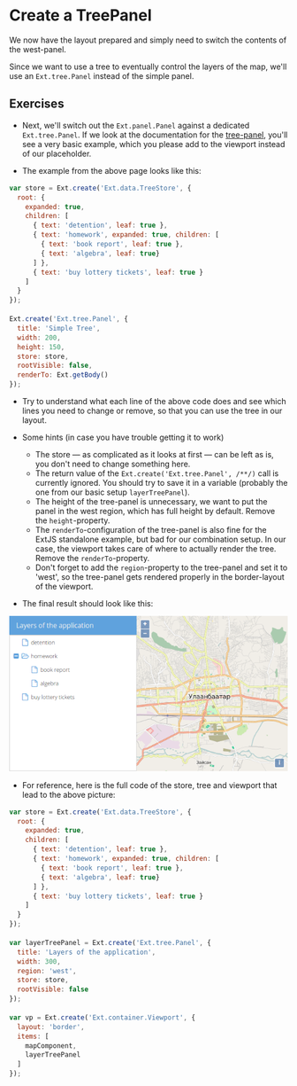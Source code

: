 # Create a TreePanel

We now have the layout prepared and simply need to switch the contents of the west-panel.

Since we want to use a tree to eventually control the layers of the map, we'll use an  `Ext.tree.Panel` instead of the simple panel.

## Exercises

* Next, we'll switch out the `Ext.panel.Panel` against a dedicated `Ext.tree.Panel`. If we look at the documentation for the [tree-panel](http://docs.sencha.com/extjs/6.0.0-classic/Ext.tree.Panel.html), you'll see a very basic example, which you please add to the viewport instead of our placeholder.

* The example from the above page looks like this:

```js
var store = Ext.create('Ext.data.TreeStore', {
  root: {
    expanded: true,
    children: [
      { text: 'detention', leaf: true },
      { text: 'homework', expanded: true, children: [
        { text: 'book report', leaf: true },
        { text: 'algebra', leaf: true}
      ] },
      { text: 'buy lottery tickets', leaf: true }
    ]
  }
});

Ext.create('Ext.tree.Panel', {
  title: 'Simple Tree',
  width: 200,
  height: 150,
  store: store,
  rootVisible: false,
  renderTo: Ext.getBody()
});
```

* Try to understand what each line of the above code does and see which lines you need to change or remove, so that you can use the tree in our layout.

* Some hints (in case you have trouble getting it to work)

  * The store &mdash; as complicated as it looks at first &mdash; can be left as is, you don't need to change something here.
  * The return value of the `Ext.create('Ext.tree.Panel', /**/)` call is currently ignored. You should try to save it in a variable (probably the one from our basic setup `layerTreePanel`).
  * The height of the tree-panel is unnecessary, we want to put the panel in the west region, which has full height by default. Remove the `height`-property.
  * The `renderTo`-configuration of the tree-panel is also fine for the ExtJS standalone example, but bad for our combination setup. In our case, the viewport takes care of where to actually render the tree. Remove the `renderTo`-property.
  * Don't forget to add the `region`-property to the tree-panel and set it to 'west', so the tree-panel gets rendered properly in the border-layout of the viewport.

* The final result should look like this:

![The copy and pasted Ext-example in our viewport](ext-example.png)

* For reference, here is the full code of the store, tree and viewport that lead to the above picture:

```js
var store = Ext.create('Ext.data.TreeStore', {
  root: {
    expanded: true,
    children: [
      { text: 'detention', leaf: true },
      { text: 'homework', expanded: true, children: [
        { text: 'book report', leaf: true },
        { text: 'algebra', leaf: true}
      ] },
      { text: 'buy lottery tickets', leaf: true }
    ]
  }
});

var layerTreePanel = Ext.create('Ext.tree.Panel', {
  title: 'Layers of the application',
  width: 300,
  region: 'west',
  store: store,
  rootVisible: false
});

var vp = Ext.create('Ext.container.Viewport', {
  layout: 'border',
  items: [
    mapComponent,
    layerTreePanel
  ]
});
```
